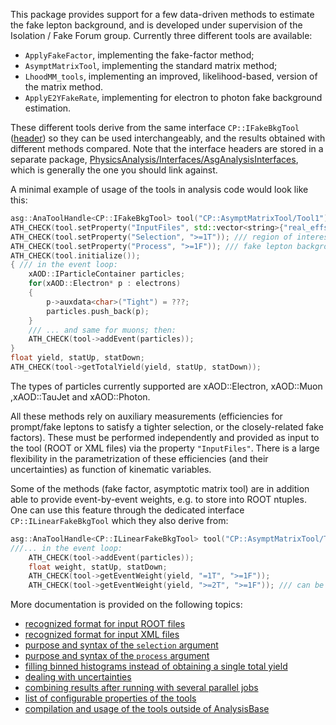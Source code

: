 This package provides support for a few data-driven methods to estimate the fake lepton background, and is developed under supervision of the Isolation / Fake Forum group. Currently three different tools are available:
- `ApplyFakeFactor`, implementing the fake-factor method;
- `AsymptMatrixTool`, implementing the standard matrix method;
- `LhoodMM_tools`, implementing an improved, likelihood-based, version of the matrix method.
- `ApplyE2YFakeRate`, implementing for electron to photon fake background estimation.

These different tools derive from the same interface `CP::IFakeBkgTool` ([header](../../Interfaces/AsgAnalysisInterfaces/IFakeBkgTool.h)) so they can be used interchangeably, and the results obtained with different methods compared. Note that the interface headers are stored in a separate package, [PhysicsAnalysis/Interfaces/AsgAnalysisInterfaces](../../Interfaces/AsgAnalysisInterfaces), which is generally the one you should link against. 

A minimal example of usage of the tools in analysis code would look like this:
```c++
asg::AnaToolHandle<CP::IFakeBkgTool> tool("CP::AsymptMatrixTool/Tool1");
ATH_CHECK(tool.setProperty("InputFiles", std::vector<string>{"real_effs.root", "fake_effs.root"}));
ATH_CHECK(tool.setProperty("Selection", ">=1T")); /// region of interest = events with >= 1 tight lepton
ATH_CHECK(tool.setProperty("Process", ">=1F")); /// fake lepton background = all events with >= 1 fake lepton (tight, by default)
ATH_CHECK(tool.initialize());
{ /// in the event loop:
    xAOD::IParticleContainer particles;
    for(xAOD::Electron* p : electrons)
    {
        p->auxdata<char>("Tight") = ???;
        particles.push_back(p);
    }
    /// ... and same for muons; then:
    ATH_CHECK(tool->addEvent(particles));
}
float yield, statUp, statDown;
ATH_CHECK(tool->getTotalYield(yield, statUp, statDown));
```

The types of particles currently supported are xAOD::Electron, xAOD::Muon ,xAOD::TauJet and xAOD::Photon. 

All these methods rely on auxiliary measurements (efficiencies for prompt/fake leptons to satisfy a tighter selection, or the closely-related fake factors). These must be performed independently and provided as input to the tool (ROOT or XML files) via the property `"InputFiles"`. There is a large flexibility in the parametrization of these efficiencies (and their uncertainties) as function of kinematic variables. 

Some of the methods (fake factor, asymptotic matrix tool) are in addition able to provide event-by-event weights, e.g. to store into ROOT ntuples. One can use this feature through the dedicated interface `CP::ILinearFakeBkgTool` which they also derive from:
```c++
asg::AnaToolHandle<CP::ILinearFakeBkgTool> tool("CP::AsymptMatrixTool/Tool1");
///... in the event loop:
    ATH_CHECK(tool->addEvent(particles));
    float weight, statUp, statDown;
    ATH_CHECK(tool->getEventWeight(yield, "=1T", ">=1F"));
    ATH_CHECK(tool->getEventWeight(yield, ">=2T", ">=1F")); /// can be called as many times as needed
```

More documentation is provided on the following topics:
- [recognized format for input ROOT files](doc/import_root.md)
- [recognized format for input XML files](doc/import_xml.md)
- [purpose and syntax of the `selection` argument](doc/arg_selection.md)
- [purpose and syntax of the `process` argument](doc/arg_process.md)
- [filling binned histograms instead of obtaining a single total yield](doc/fill_histograms.md)
- [dealing with uncertainties](doc/handle_uncertainties.md)
- [combining results after running with several parallel jobs](doc/merging_jobs.md)
- [list of configurable properties of the tools](doc/list_of_properties.md)
- [compilation and usage of the tools outside of AnalysisBase](doc/standalone_compilation.md)
